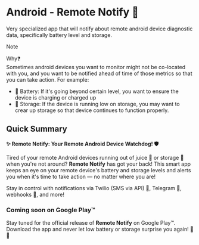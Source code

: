 # Android - Remote Notify 🔔
Very specialized app that will notify about remote android device diagnostic data, specifically battery level and storage.

> [!NOTE]  
> Why❓  
> Sometimes android devices you want to monitor might not be co-located with you, and you want to be notified ahead of time of those metrics so that you can take action. For example:
> * 🪫 Battery: If it's going beyond certain level, you want to ensure the device is charging or charged up
> * 💾 Storage: If the device is running low on storage, you may want to crear up storage so that device continues to function properly.

## Quick Summary

**✨ Remote Notify: Your Remote Android Device Watchdog! 🛡️**

Tired of your remote Android devices running out of juice 🔋 or storage 💾 when you're not around?
**Remote Notify** has got your back! This smart app keeps an eye on your remote device's battery and storage levels and alerts you when it's time to take action — no matter where you are!

Stay in control with notifications via Twilio (SMS via API) 📲, Telegram 📢, webhooks 🔗, and more!

### Coming soon on Google Play™️
Stay tuned for the official release of **Remote Notify** on Google Play™️. Download the app and never let low battery or storage surprise you again! 🚀📲
